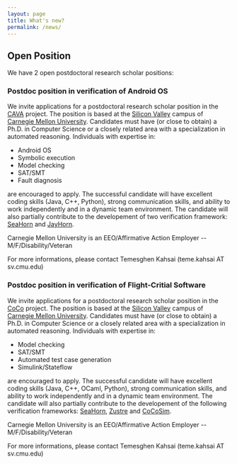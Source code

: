 ```yaml
---
layout: page
title: What's new?
permalink: /news/
---
```


## Open Position ##

We have 2 open postdoctoral research scholar positions:

### Postdoc position in verification of Android OS ###

We invite applications for a postdoctoral research scholar position in the [CAVA][cava] project. The position is based at the [Silicon Valley][sv] campus of [Carnegie Mellon University][cmu].  Candidates must have (or close to obtain) a Ph.D. in Computer Science or a closely related area with a specialization in automated reasoning. Individuals with expertise in:

* Android OS
* Symbolic execution
* Model checking
* SAT/SMT 
* Fault diagnosis 

are encouraged to apply. The successful candidate will have excellent coding skills (Java, C++, Python), strong communication skills, and ability to work independently and in a dynamic team environment. The candidate will also partially contribute to the developement of two verification framework: [SeaHorn][seahorn] and [JayHorn][jayhorn].

Carnegie Mellon University is an EEO/Affirmative Action Employer -- M/F/Disability/Veteran

For more informations, please contact Temesghen Kahsai (teme.kahsai AT sv.cmu.edu)

### Postdoc position in verification of Flight-Critial Software ###

We invite applications for a postdoctoral research scholar position in the [CoCo][coco] project. The position is based at the [Silicon Valley][sv] campus of [Carnegie Mellon University][cmu].  Candidates must have (or close to obtain) a Ph.D. in Computer Science or a closely related area with a specialization in automated reasoning. Individuals with expertise in:

* Model checking
* SAT/SMT 
* Automated test case generation
* Simulink/Stateflow

are encouraged to apply. The successful candidate will have excellent coding skills (Java, C++, OCaml, Python), strong communication skills, and ability to work independently and in a dynamic team environment. The candidate will also partially contribute to the developement of the following verification frameworks: [SeaHorn][seahorn], [Zustre][zustre] and [CoCoSim][cocosim].

Carnegie Mellon University is an EEO/Affirmative Action Employer -- M/F/Disability/Veteran

For more informations, please contact Temesghen Kahsai (teme.kahsai AT sv.cmu.edu)

[coco]: http://www.lememta.info/2014/07/01/CoCo-Verification-of-Flight-Critical-Systems/
[zustre]: https://github.com/coco-team/zustre
[cocosim]: https://github.com/coco-team/cocoSim
[jayhorn]: http://jayhorn.github.io/jayhorn/
[seahorn]: http://seahorn.github.io/
[cava]: http://www.lememta.info/2014/07/01/CaVa-Compositional-Analysis-of-Android-Bluetooth-Stack/
[sv]:http://www.cmu.edu/silicon-valley/
[cmu]:http://www.cmu.edu/
